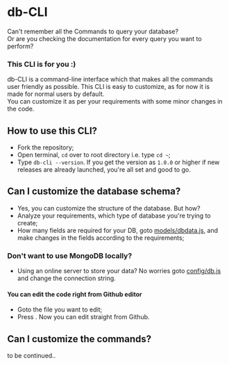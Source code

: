 # db-CLI
Can't remember all the Commands to query your database?\
Or are you checking the documentation for every query you want to perform?

### This CLI is for you :)

db-CLI is a command-line interface which that makes all the commands user friendly as possible. This CLI is easy to customize, as for now it is made for normal users by default.\
You can customize it as per your requirements with some minor changes in the code.

## How to use this CLI?
- Fork the repository;
- Open terminal, `cd` over to root directory i.e. type `cd ~`;
- Type `db-cli --version`. If you get the version as `1.0.0` or higher if new releases are already launched, you're all set and good to go.

## Can I customize the database schema?
- Yes, you can customize the structure of the database. But how? 
- Analyze your requirements, which type of database you're trying to create;
- How many fields are required for your DB, goto [models/dbdata.js](https://github.com/Garima-sharma814/db-CLI/blob/master/models/dbdata.js), and make changes in the fields according to the requirements;

### Don't want to use MongoDB locally?
- Using an online server to store your data? No worries goto [config/db.js](https://github.com/Garima-sharma814/db-CLI/blob/master/config/db.js) and change the connection string.

#### You can edit the code right from Github editor
- Goto the file you want to edit;
- Press . Now you can edit straight from Github.

## Can I customize the commands?
to be continued..
